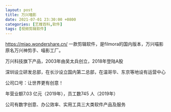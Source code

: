 ```yaml
---
layout: post
title: 万兴喵影
date: 2021-07-01 23:30:00 +0800
categories: [艺搜百科,软件]
tags: [视频剪辑软件]
---
```

https://miao.wondershare.cn/ 一款剪辑软件，是filmora的国内版本，万兴喵影原名万兴神剪手、喵影工厂。

万兴科技旗下产品，2003年由吴太兵创立，2018年登陆A股

深圳设立研发总部，在长沙设立国内第二总部，在温哥华、东京等地设有运营中心

公司口号：让世界更有创意！

年营业额7.03 亿元（2019年），员工数745 人（2019年）

公司有数字创意、办公效率、实用工具三大类软件产品及服务
